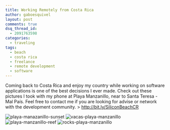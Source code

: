 ```yaml
---
title: Working Remotely from Costa Rica
author: gaboesquivel
layout: post
comments: true
dsq_thread_id:
  - 2091763598
categories:
  - traveling
tags:
  - beach
  - costa rica
  - freelance
  - remote development
  - software
---
```

Coming back to Costa Rica and enjoy my country while working on software applications is one of the best decisions I ever made. Check out these pictures I took with my phone at Playa Manzanillo, near to Santa Teresa - Mal País. Feel free to contact me if you are looking for advise or network with the development community. > <a title="Silicon Beach - Costa Rica" href="http://bit.ly/SiliconBeachCR " target="_blank">http://bit.ly/SiliconBeachCR</a>

<img alt="playa-manazanillo-sunset" src="/images/2014/01/playa-manazanillo-sunset-300x225.jpg" />
<img alt="vacas-playa-manzanillo" src="/images/2014/01/vacas-playa-manzanillo-300x225.jpg"/>
<img alt="playa-manzanillo-reef" src="/images/2014/01/playa-manzanillo-reef-300x225.jpg" />
<img alt="rocks-playa-manzanillo" src="/images/2014/01/rocks-playa-manzanillo-300x225.jpg"/>
